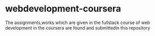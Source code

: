 # webdevelopment-coursera
The assignments,works which are given in the fullstack course of web development in the coursera are found and submittedin this repository 
